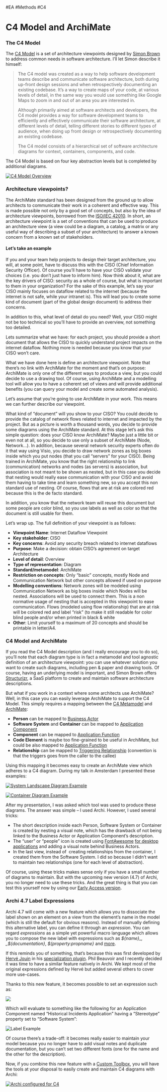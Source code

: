 #EA #Methods #C4
# C4 Model and ArchiMate
### The C4 Model

The [C4 Model](https://c4model.com/) is a set of architecture viewpoints designed by [Simon Brown](https://simonbrown.je/) to address common needs in software architecture. I’ll let Simon describe it himself:

> The C4 model was created as a way to help software development teams describe and communicate software architecture, both during up-front design sessions and when retrospectively documenting an existing codebase. It’s a way to create maps of your code, at various levels of detail, in the same way you would use something like Google Maps to zoom in and out of an area you are interested in.
> 
> Although primarily aimed at software architects and developers, the C4 model provides a way for software development teams to efficiently and effectively communicate their software architecture, at different levels of detail, telling different stories to different types of audience, when doing up front design or retrospectively documenting an existing codebase.
> 
> The C4 model consists of a hierarchical set of software architecture diagrams for context, containers, components, and code.

The C4 Model is based on four key abstraction levels but is completed by additional diagrams.

[![C4 Model Overview](https://www.archimatetool.com/wp-content/uploads/2020/04/c4-overview-1024x768.png)](https://www.archimatetool.com/wp-content/uploads/2020/04/c4-overview.png)

### Architecture viewpoints?

The ArchiMate standard has been designed from the ground up to allow architects to communicate their work in a coherent and effective way. This is made possible not only by a good set of concepts, but also by the idea of architecture viewpoints, borrowed from the [ISO/IEC 42010](https://en.wikipedia.org/wiki/ISO/IEC_42010). In short, an architecture viewpoint is a set of conventions that can be used to produce an architecture view (a view could be a diagram, a catalog, a matrix or any useful way of describing a subset of your architecture) to answer a known concern from a known set of stakeholders.

#### Let’s take an example

If you and your team help projects to design their target architecture, you will, at some point, have to discuss this with the CISO (Chief Information Security Officer). Of course you’ll have to have your CISO validate your choices (i.e. you don’t just have to inform him). Now think about it, what are the key drivers of CISO: security as a whole of course, but what is important to them in your organization? For the sake of this example, let’s say your CISO mainly focuses on dataflow related to the internet (because the internet is not safe, while your intranet is). This will lead you to create some kind of document (part of the global design document) to address their concerns.

In addition to this, what level of detail do you need? Well, your CISO might not be too technical so you’ll have to provide an overview, not something too detailed.

Lets summarize what we have: for each project, you should provide a short document that allows the CISO to quickly understand project impacts on the internet dataflow. Nothing more is needed because you know that your CISO won’t care.

What we have done here is define an architecture viewpoint. Note that there’s no link with ArchiMate for the moment and that’s on purpose: ArchiMate is only one of the different ways to produce a view, but you could decide to use a drawing tool. Of course, using ArchiMate and a modelling tool will allow you to have a coherent set of views and will provide additional benefits (you can query your model and create some automated analysis).

Let’s assume that you’re going to use ArchiMate in your work. This means we can further describe our viewpoint.

What kind of “document” will you show to your CISO? You could decide to provide the catalog of network flows related to internet and impacted by the project. But as a picture is worth a thousand words, you decide to provide some diagrams using the ArchiMate standard. At this stage let’s ask this simple question: does your CISO know ArchiMate? Maybe just a little bit or even not at all, so you decide to use only a subset of ArchiMate (Node, Network…). In addition, because several network security experts often do it that way using Visio, you decide to draw network zones as big boxes inside which you put nodes (that you call “servers” for your CISO). Being trained in ArchiMate, you know that the right relationship to link (communication) networks and nodes (as servers) is association, but association is not meant to be shown as nested, but in this case you decide that nesting would really ease communication with your CISO and avoid them having to take time and learn something new, so you accept this non standard use of nesting. Of course, flows that are at risk are colored red because this is the de facto standard.

In addition, you know that the network team will reuse this document but some people are color blind, so you use labels as well as color so that the document is still usable for them.

Let’s wrap up. The full definition of your viewpoint is as follows:

-   **Viewpoint Name**: Internet Dataflow Viewpoint
-   **Key stakeholder**: CISO
-   **Key concerns**: Avoid any security breach related to internet dataflows
-   **Purpose**: Make a decision: obtain CISO’s agreement on target Architecture
-   **Level of detail**: Overview
-   **Type of representation**: Diagram
-   **Standard/metamodel**: ArchiMate
-   **Restriction on concepts**: Only “basic” concepts, mostly Node and Communication Network but other concepts allowed if used on purpose
-   **Modelling conventions**: Network zones will be modeled using Communication Network as big boxes inside which Nodes will be nested. Associations will be used to connect them. This is a non normative usage of nesting that is accepted in this viewpoint to ease communication. Flows (modeled using flow relationship) that are at risk will be colored red and label “risk” (to make it still readable for color blind people and/or when printed in black & white
-   **Other**: Limit yourself to a maximum of 20 concepts and should be printable in letter/A4.

### C4 Model and ArchiMate

If you read the C4 Model description (and I really encourage you to do so), you’ll note that each diagram type is in fact a metamodel and tool agnostic definition of an architecture viewpoint: you can use whatever solution you want to create such diagrams, including pen & paper and drawing tools. Of course, having an underlying model is important, and Simon Brown offers [Structurizr](https://structurizr.com/), a SaaS platform to create and maintain software architecture descriptions.

But what if you work in a context where some architects use ArchiMate? Well, in this case you can easily leverage ArchiMate to support the C4 Model. This simply requires a mapping between the [C4 Metamodel](https://c4model.com/#Metamodel) and [ArchiMate](https://pubs.opengroup.org/architecture/archimate3-doc/):

-   **Person** can be mapped to [Business Actor](https://pubs.opengroup.org/architecture/archimate3-doc/chap08.html#_Toc10045368)
-   **Software System** and **Container** can be mapped to [Application Component](https://pubs.opengroup.org/architecture/archimate3-doc/chap09.html#_Toc10045392)
-   **Component** can be mapped to [Application Function](https://pubs.opengroup.org/architecture/archimate3-doc/chap09.html#_Toc10045397)
-   **Code Element** is maybe too fine-grained to be useful in ArchiMate, but could be also mapped to [Application Function](https://pubs.opengroup.org/architecture/archimate3-doc/chap09.html#_Toc10045397)
-   **Relationship** can be mapped to [Triggering Relationship](https://pubs.opengroup.org/architecture/archimate3-doc/chap05.html#_Toc10045324) (convention is that the triggers goes from the caller to the callee)

Using this mapping it becomes easy to create an ArchiMate view which adheres to a C4 diagram. During my talk in Amsterdam I presented these examples:

[![System Landscape Diagram Example](https://www.archimatetool.com/wp-content/uploads/2020/04/System-Landscape-Diagram-1024x512.jpeg)](https://www.archimatetool.com/wp-content/uploads/2020/04/System-Landscape-Diagram.jpeg)

[![Container Diagram Example](https://www.archimatetool.com/wp-content/uploads/2020/04/Container-Diagram-1024x888.jpeg)](https://www.archimatetool.com/wp-content/uploads/2020/04/Container-Diagram.jpeg)

After my presentation, I was asked which tool was used to produce these diagrams. The answer was simple – I used Archi. However, I used several tricks:

-   The short description inside each Person, Software System or Container is created by nesting a visual note, which has the drawback of not being linked to the Business Actor or Application Component’s description.
-   The “user” or “people” icon is created using [FontAwesome](https://fontawesome.com/) [for desktop applications](https://fontawesome.com/how-to-use/on-the-desktop/setup/getting-started) and adding a visual note behind Business Actors.
-   In the last view, instead of  creating relationships from the container, I created them from the Software System. I did so because I didn’t want to maintain two relationships (one for each level of abstraction).

Of course, using these tricks makes sense only if you have a small number of diagrams to maintain. But with the upcoming new version (4.7) of Archi, you no longer need to use these tricks. And the great thing is that you can test this yourself now by using our [Early Access version](https://www.archimatetool.com/beta/).

### Archi 4.7 Label Expressions

Archi 4.7 will come with a new feature which allows you to dissociate the label shown on an element on a view from the element’s name in the model (which is still the default for obvious reasons). Instead of manually defining this alternative label, you can define it through an _expression_. You can regard _expressions_ as a simple yet powerful macro language which allows you to compose the new label with expressions such as _${name}_, _${documentation}_, _${property:propname}_ and [more](https://github.com/archimatetool/archi/wiki/Label-Expressions).

If this reminds you of something, that’s because this was first developed by [Hervé Jouin](https://www.linkedin.com/in/herv%C3%A9-jouin-9aa93761/) in his [specialization plugin](https://github.com/archi-contribs/specialization-plugin). Phil Beauvoir and I recently decided it was time to have a similar feature natively in Archi. We kept most of the original expressions defined by Hervé but added several others to cover more use-cases.

Thanks to this new feature, it becomes possible to set an expression such as:

![](https://www.archimatetool.com/wp-content/uploads/2020/04/Label-Definition.png)

Which will evaluate to something like the following for an Application Component named “Historical Incidents Application” having a “Stereotype” property set to “Software System”:

![Label Example](https://www.archimatetool.com/wp-content/uploads/2020/04/Label-Example.png)

Of course there’s a trade-off: it becomes really easier to maintain your model because you no longer have to add visual notes and duplicate documentation, but you can’t set two different fonts (one for the name and the other for the description).

Now, if you combine this new feature with a [Custom Toolbox](https://github.com/archimatetool/archi/wiki/Pattern-based-modelling-with-Archi), you will have the tools at your disposal to easily create and maintain C4 diagrams with Archi:

[![Archi configured for C4](https://www.archimatetool.com/wp-content/uploads/2020/04/Screenshot-from-2020-04-18-14-52-05-1024x542.png)](https://www.archimatetool.com/wp-content/uploads/2020/04/Screenshot-from-2020-04-18-14-52-05.png)

